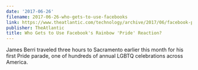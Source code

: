 ```yaml
---
date: '2017-06-26'
filename: 2017-06-26-who-gets-to-use-facebooks
link: https://www.theatlantic.com/technology/archive/2017/06/facebook-pride-reaction/531633/?utm_source=feed
publisher: TheAtlantic
title: Who Gets to Use Facebook's Rainbow 'Pride' Reaction?
---
```


James Berri traveled three hours to Sacramento earlier this month for his first Pride parade, one of hundreds of annual LGBTQ celebrations across America.